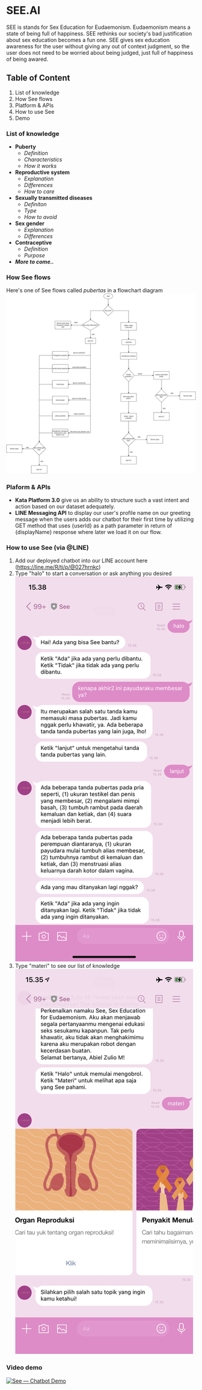# SEE.AI
SEE is stands for Sex Education for Eudaemonism. Eudaemonism means a state of being full of happiness. SEE rethinks our society's bad justification about sex education becomes a fun one. SEE gives sex education awareness for the user without giving any out of context judgment, so the user does not need to be worried about being judged, just full of happiness of being awared.

## Table of Content
1. List of knowledge
2. How See flows
3. Platform & APIs
3. How to use See
3. Demo

### List of knowledge
* **Puberty**
  * *Definition*
  * *Characteristics*
  * *How it works*
* **Reproductive system**
  * *Explanation*
  * *Differences*
  * *How to care*
* **Sexually transmitted diseases**
  * *Definiton*
  * *Type*
  * *How to avoid*
* **Sex gender**
  * *Explanation*
  * *Differences*
* **Contraceptive**
  * *Definition*
  * *Purpose*
* __*More to come..*__

### How See flows

Here's one of See flows called *pubertas* in a flowchart diagram
![Flowchart Pros](/img/flow.png)

### Plaform & APIs
* **Kata Platform 3.0** give us an ability to structure such a vast intent and action based on our dataset adequately.
* **LINE Messaging API** to display our user's profile name on our greeting message when the users adds our chatbot for their first time by utilizing GET method that uses {userId} as a path parameter in return of {displayName} response where later we load it on our flow.

### How to use See (via @LINE)
1. Add our deployed chatbot into our LINE account here (https://line.me/R/ti/p/@027hrnkc)
2. Type "halo" to start a conversation or ask anything you desired
![Demo](/img/demo-1.jpg)
3. Type "materi" to see our list of knowledge
![Demo](/img/demo-2.jpg)

### **Video demo**
[![See — Chatbot Demo](https://img.youtube.com/vi/wu_tSWBrnDQ/maxresdefault.jpg)](https://www.youtube.com/watch?v=wu_tSWBrnDQ&feature=youtu.be "See — Chatbot Demo")
